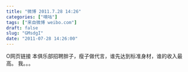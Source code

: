 ```yaml
---
title: "微博 2011.7.28 14:26"
categories: ["嘀咕"]
tags: ["来自微博 weibo.com"]
draft: false
slug: "GMsdgI"
date: "2011-07-28 14:26:00"
---
```


<p>O网页链接  本俱乐部招聘胖子，瘦子做代言，谁先达到标准身材，谁的收入最高。 我。。。 ​​​​</p>
